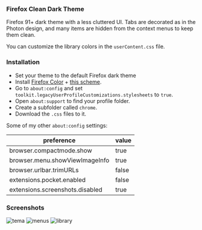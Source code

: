### Firefox Clean Dark Theme
Firefox 91+ dark theme with a less cluttered UI. Tabs are decorated as in the Photon design, and many items are hidden from the context menus to keep them clean.

You can customize the library colors in the `userContent.css` file. 

### Installation
* Set your theme to the default Firefox dark theme
* Install [Firefox Color](https://addons.mozilla.org/firefox/addon/firefox-color/) + [this scheme](https://color.firefox.com/?theme=XQAAAALVAQAAAAAAAABBqYhm849SCia-yK6EGccwS-xMDPr79BBS1IAYgPpJmMqoaMV1vHo2YUqSSJyfqfEElOKeefwI-tbzqoRDRLIzVMoSNIP805DV03v8JvcdcyT0427obVnbvSJfElAe9k5xpuDQ-Jv7ZYgCTAciAVJM3AAB9jZlExcqxFlrSQPtbGo5s-rGhgARZFWv3FDTTmGrLcA4KGQdT1wnsspZEH8ViLVzTxgf84N6T5x28ZKqanWFsJ5TU5h6bkyiqoeHYWvcx49V7TEvLwq_Fc3DEtvX-o0Kz98swk86tNZhfG0XqqgxiLlVOf_iw6H3).
* Go to `about:config` and set `toolkit.legacyUserProfileCustomizations.stylesheets` to `true`.
* Open `about:support` to find your profile folder. 
* Create a subfolder called `chrome`.
* Download the `.css` files to it.

Some of my other `about:config` settings:

| preference      | value |
| ----------- | ----------- |
| browser.compactmode.show   | true |
| browser.menu.showViewImageInfo   | true |
| browser.urlbar.trimURLs  | false |
| extensions.pocket.enabled   | false |
| extensions.screenshots.disabled   | true |


### Screenshots

![tema](https://user-images.githubusercontent.com/6733770/129502766-1eb72eaa-03db-4ed4-b942-c15a7ae61a69.png)
![menus](https://user-images.githubusercontent.com/6733770/129502765-1ce449b4-f914-45fa-89c0-5633c1b0ec67.png)
![library](https://user-images.githubusercontent.com/6733770/130338557-c39a7859-42bf-4ed0-b1ba-e98ad263e291.png)
